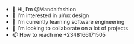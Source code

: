 - 👋 Hi, I’m @Mandalfashion
- 👀 I’m interested in ui/ux design
- 🌱 I’m currently learning software engineering
- 💞️ I’m looking to collaborate on a lot of projects
- 📫 How to reach me +2348166171505

<!---
Mandalfashion/Mandalfashion is a ✨ special ✨ repository because its `README.md` (this file) appears on your GitHub profile.
You can click the Preview link to take a look at your changes.
--->
